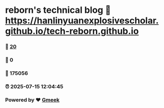 # reborn's technical blog :link: https://hanlinyuanexplosivescholar.github.io/tech-reborn.github.io 
### :page_facing_up: [20](https://hanlinyuanexplosivescholar.github.io/tech-reborn.github.io/tag.html) 
### :speech_balloon: 0 
### :hibiscus: 175056 
### :alarm_clock: 2025-07-15 12:04:45 
### Powered by :heart: [Gmeek](https://github.com/Meekdai/Gmeek)
